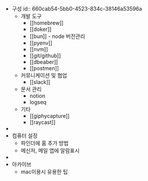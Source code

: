 - 구성
  id:: 660cab54-5bb0-4523-834c-38146a53596a
	- 개발 도구
		- [[homebrew]]
		- [[doker]]
		- [[bun]] - node 버전관리
		- [[pyenv]]
		- [[nvm]]
		- [[git/github]]
		- [[dbeaber]]
		- [[postmen]]
	- 커뮤니케이션 및 협업
		- [[slack]]
	- 문서 관리
		- notion
		- logseq
	- 기타
		- [[giphycapture]]
		- [[raycast]]
-
- 컴퓨터 설정
	- 파인더에 홈 추가 방법
	- 메신저, 메일 앱에 알람표시
-
- 아카이브
	- mac이용시 유용한 팁